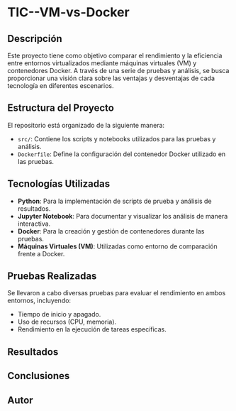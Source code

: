 # TIC--VM-vs-Docker

## Descripción

Este proyecto tiene como objetivo comparar el rendimiento y la eficiencia entre entornos virtualizados mediante máquinas virtuales (VM) y contenedores Docker. A través de una serie de pruebas y análisis, se busca proporcionar una visión clara sobre las ventajas y desventajas de cada tecnología en diferentes escenarios.

## Estructura del Proyecto

El repositorio está organizado de la siguiente manera:

- `src/`: Contiene los scripts y notebooks utilizados para las pruebas y análisis.
- `Dockerfile`: Define la configuración del contenedor Docker utilizado en las pruebas.

## Tecnologías Utilizadas

- **Python**: Para la implementación de scripts de prueba y análisis de resultados.
- **Jupyter Notebook**: Para documentar y visualizar los análisis de manera interactiva.
- **Docker**: Para la creación y gestión de contenedores durante las pruebas.
- **Máquinas Virtuales (VM)**: Utilizadas como entorno de comparación frente a Docker.

## Pruebas Realizadas

Se llevaron a cabo diversas pruebas para evaluar el rendimiento en ambos entornos, incluyendo:

- Tiempo de inicio y apagado.
- Uso de recursos (CPU, memoria).
- Rendimiento en la ejecución de tareas específicas.

## Resultados



## Conclusiones



## Autor